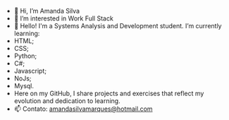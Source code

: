 - 👋 Hi, I’m Amanda Silva
- 👀 I’m interested in Work Full Stack
- 🌱 Hello! I'm a Systems Analysis and Development student. I’m currently learning:
- HTML;
- CSS;
- Python;
- C#;
- Javascript;
- NoJs;
- Mysql.
- Here on my GitHub, I share projects and exercises that reflect my evolution and dedication to learning.
- 📫 Contato: amandasilvamarques@hotmail.com


<!---
Amanda-Silva-Dev/Amanda-Silva-Dev is a ✨ special ✨ repository because its `README.md` (this file) appears on your GitHub profile.
You can click the Preview link to take a look at your changes.
--->
